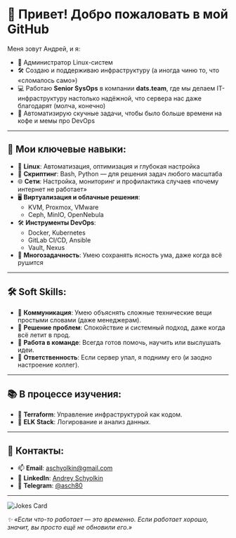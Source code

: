 # 👋 Привет! Добро пожаловать в мой GitHub

Меня зовут Андрей, и я:
- 🌟 Администратор Linux-систем
- 🛠️ Создаю и поддерживаю инфраструктуру (а иногда чиню то, что «сломалось само»)
- 💻 Работаю **Senior SysOps** в компании **dats.team**, где мы делаем IT-инфраструктуру настолько надёжной, что сервера нас даже благодарят (молча, конечно)
- 🚀 Автоматизирую скучные задачи, чтобы было больше времени на кофе и мемы про DevOps

---

## 🚀 Мои ключевые навыки:
- 🐧 **Linux**: Автоматизация, оптимизация и глубокая настройка
- 📜 **Скриптинг**: Bash, Python — для решения задач любого масштаба
- 🌐 **Сети**: Настройка, мониторинг и профилактика случаев «почему интернет не работает»
- 🖥️ **Виртуализация и облачные решения**:
  - KVM, Proxmox, VMware
  - Ceph, MinIO, OpenNebula
- 🛠️ **Инструменты DevOps**:
  - Docker, Kubernetes
  - GitLab CI/CD, Ansible
  - Vault, Nexus
- 🤹 **Многозадачность**: Умею сохранять ясность ума, даже когда всё рушится

---

## 🛠️ Soft Skills:
- 📢 **Коммуникация**: Умею объяснять сложные технические вещи простыми словами (даже менеджерам).
- 🧠 **Решение проблем**: Спокойствие и системный подход, даже когда всё летит в прод.
- 🤝 **Работа в команде**: Всегда готов помочь, научить или выслушать идеи.
- 🎯 **Ответственность**: Если сервер упал, я подниму его (и заодно настроение коллег).

---

## 📚 В процессе изучения:
- 🌟 **Terraform**: Управление инфраструктурой как кодом.
- 🔄 **ELK Stack**: Логирование и анализ данных.

---

## 💬 Контакты:

- 📫 **Email**: [aschyolkin@gmail.com](mailto:aschyolkin@gmail.com)
- 💼 **LinkedIn**: [Andrey Schyolkin](https://www.linkedin.com/in/andrey-schyolkin/)
- 📨 **Telegram**: [@asch80](https://t.me/asch80)

---

![Jokes Card](https://readme-jokes.vercel.app/api)

*✨ «Если что-то работает — это временно. Если работает хорошо, значит, вы просто ещё не обновили его.»*
